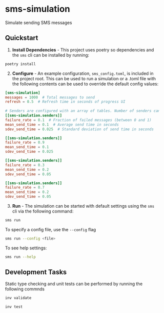 # sms-simulation

Simulate sending SMS messages

## Quickstart

1. **Install Dependencies** - This project uses poetry so dependencies and the `sms` cli can be installed by running:

```bash
poetry install
```

2. **Configure** - An example configuration, `sms_config.toml`, is included in the project root. This can be used to run
a simulation or a .toml file with the following contents can be used to override the default config values:

```toml
[sms-simulation]
messages = 1000  # Total messages to send
refresh = 0.5  # Refresh time in seconds of progress UI
  
# Senders are configured with an array of tables. Number of senders cant exceed cpu count
[[sms-simulation.senders]]
failure_rate = 0.1  # Fraction of failed messages (between 0 and 1)
mean_send_time = 0.1  # Average send time in seconds
sdev_send_time = 0.025  # Standard deviation of send time in seconds

[[sms-simulation.senders]]
failure_rate = 0.9
mean_send_time = 0.1
sdev_send_time = 0.025

[[sms-simulation.senders]]
failure_rate = 0.3
mean_send_time = 0.2
sdev_send_time = 0.05

[[sms-simulation.senders]]
failure_rate = 0.7
mean_send_time = 0.2
sdev_send_time = 0.05
```

3. **Run** - The simulation can be started with default settings using the `sms` cli via the following command:

```bash
sms run
```

To specify a config file, use the `--config` flag

```bash
sms run --config <file>
```

To see help settings:
```bash
sms run --help
```

## Development Tasks

Static type checking and unit tests can be performed by running the following commnds

```bash
inv validate
```

```bash
inv test
```
